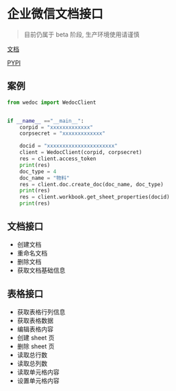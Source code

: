 # 企业微信文档接口

> 目前仍属于 beta 阶段, 生产环境使用请谨慎

[文档](https://wedoc.woni.link)

[PYPI](https://pypi.org/project/wedoc)


## 案例

```python
from wedoc import WedocClient


if __name__ =="__main__":
    corpid = "xxxxxxxxxxxxx"
    corpsecret = "xxxxxxxxxxxxx"

    docid = "xxxxxxxxxxxxxxxxxxxxxx"
    client = WedocClient(corpid, corpsecret)
    res = client.access_token
    print(res)
    doc_type = 4
    doc_name = "物料"
    res = client.doc.create_doc(doc_name, doc_type)
    print(res)
    res = client.workbook.get_sheet_properties(docid)
    print(res)

```

## 文档接口

- 创建文档
- 重命名文档
- 删除文档
- 获取文档基础信息

## 表格接口

- 获取表格行列信息
- 获取表格数据
- 编辑表格内容
- 创建 sheet 页
- 删除 sheet 页
- 读取总行数
- 读取总列数
- 读取单元格内容
- 设置单元格内容
